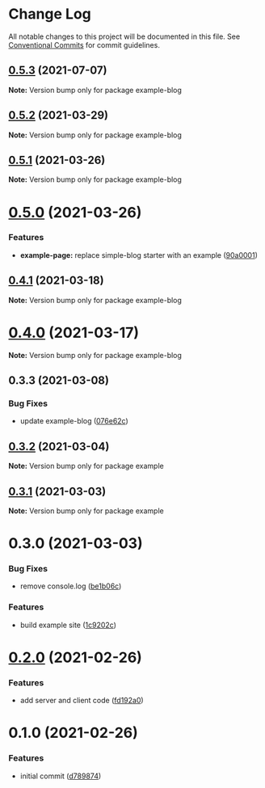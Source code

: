 # Change Log

All notable changes to this project will be documented in this file.
See [Conventional Commits](https://conventionalcommits.org) for commit guidelines.

## [0.5.3](https://github.com/arshad/next-mdx/compare/example-blog@0.5.2...example-blog@0.5.3) (2021-07-07)

**Note:** Version bump only for package example-blog





## [0.5.2](https://github.com/arshad/next-mdx/compare/example-blog@0.5.1...example-blog@0.5.2) (2021-03-29)

**Note:** Version bump only for package example-blog





## [0.5.1](https://github.com/arshad/next-mdx/compare/example-blog@0.5.0...example-blog@0.5.1) (2021-03-26)

**Note:** Version bump only for package example-blog





# [0.5.0](https://github.com/arshad/next-mdx/compare/example-blog@0.4.1...example-blog@0.5.0) (2021-03-26)


### Features

* **example-page:** replace simple-blog starter with an example ([90a0001](https://github.com/arshad/next-mdx/commit/90a0001175f3c10ea09155f28916023c5d2c7524))





## [0.4.1](https://github.com/arshad/next-mdx/compare/example-blog@0.4.0...example-blog@0.4.1) (2021-03-18)

**Note:** Version bump only for package example-blog





# [0.4.0](https://github.com/arshad/next-mdx/compare/example-blog@0.3.3...example-blog@0.4.0) (2021-03-17)

**Note:** Version bump only for package example-blog





## 0.3.3 (2021-03-08)


### Bug Fixes

* update example-blog ([076e62c](https://github.com/arshad/next-mdx/commit/076e62c0afdabada4342c738946f0196ff8b01f8))





## [0.3.2](https://github.com/arshad/next-mdx/compare/example@0.3.1...example@0.3.2) (2021-03-04)

**Note:** Version bump only for package example





## [0.3.1](https://github.com/arshad/next-mdx/compare/example@0.3.0...example@0.3.1) (2021-03-03)

**Note:** Version bump only for package example





# 0.3.0 (2021-03-03)


### Bug Fixes

* remove console.log ([be1b06c](https://github.com/arshad/next-mdx/commit/be1b06c02bcc512df01c7e71473c53518893a112))


### Features

* build example site ([1c9202c](https://github.com/arshad/next-mdx/commit/1c9202cf6cab806e79a2149e75508b90a02ebb51))





# [0.2.0](https://github.com/arshad/next-mdx/compare/example-site@0.1.0...example-site@0.2.0) (2021-02-26)


### Features

* add server and client code ([fd192a0](https://github.com/arshad/next-mdx/commit/fd192a0dbeb9d94c0b3890c1751788560fd07c8d))





# 0.1.0 (2021-02-26)


### Features

* initial commit ([d789874](https://github.com/arshad/next-mdx/commit/d789874a84f9f6fdd197133be32b4d8bf8fa95dc))
